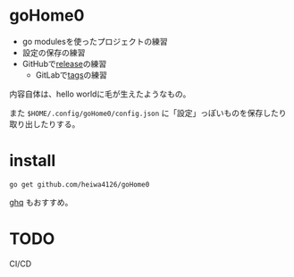 # goHome0

- go modulesを使ったプロジェクトの練習
- 設定の保存の練習
- GitHubで[release](./release)の練習
  - GitLabで[tags](./tags)の練習

内容自体は、hello worldに毛が生えたようなもの。

また
`$HOME/.config/goHome0/config.json`
に「設定」っぽいものを保存したり取り出したりする。


# install

```
go get github.com/heiwa4126/goHome0
```

[ghq](https://github.com/motemen/ghq)
もおすすめ。


# TODO

CI/CD
